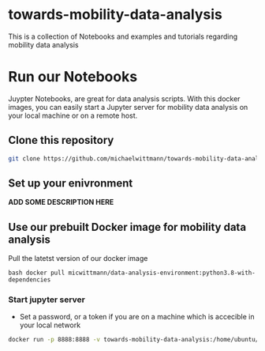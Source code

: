 # towards-mobility-data-analysis
This is a collection of Notebooks and examples and tutorials regarding mobility data analysis

# Run our Notebooks
Juypter Notebooks, are great for data analysis scripts. With this docker images, you can easily start a Jupyter server for mobility data analysis on your local machine or on a remote host. 

## Clone this repository

```bash
git clone https://github.com/michaelwittmann/towards-mobility-data-analysis.git
```

## Set up your enivronment
**ADD SOME DESCRIPTION HERE**

## Use our prebuilt Docker image for mobility data analysis
Pull the latetst version of our docker image
```
bash docker pull micwittmann/data-analysis-environment:python3.8-with-dependencies
```
### Start jupyter server
- Set a password, or a token if you are on a machine which is accecible in your local network
```bash
docker run -p 8888:8888 -v towards-mobility-data-analysis:/home/ubuntu/ --name jupyter-server micwittmann/data-analysis-environment:python3.8-with-dependencies jupyter notebook --allow-root --ip=0.0.0.0 --no-browser --NotebookApp.token='' --NotebookApp.password=''
```
